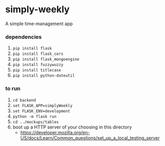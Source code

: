 # simply-weekly
A simple time-management app

### dependencies 
1. `pip install flask`
2. `pip install flask_cors`
3. `pip install flask_mongoengine`
4. `pip install fuzzywuzzy`
5. `pip install titlecase`
6. `pip install python-dateutil`

### to run
1. `cd backend`
2. `set FLASK_APP=simplyWeekly`
3. `set FLASK_ENV=development`
4. `python -m flask run`
5. `cd ../mockups/tables`
6. boot up a HTTP server of your choosing in this directory
    - https://developer.mozilla.org/en-US/docs/Learn/Common_questions/set_up_a_local_testing_server
